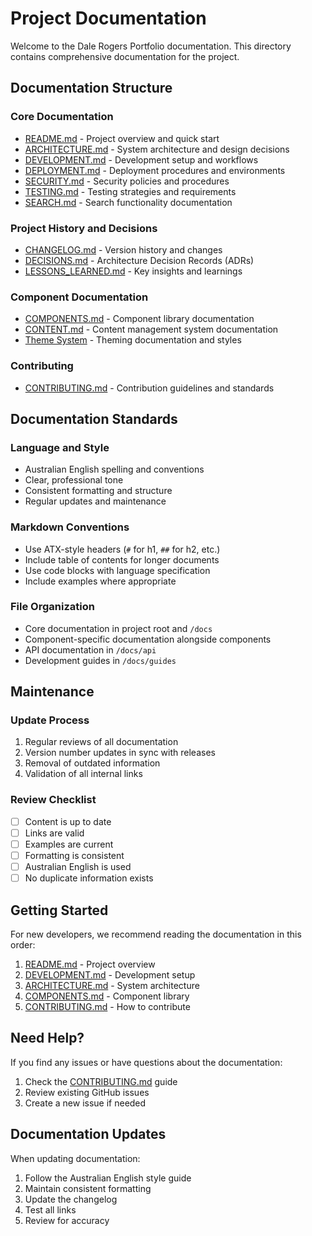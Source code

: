 # Project Documentation

Welcome to the Dale Rogers Portfolio documentation. This directory contains comprehensive documentation for the project.

## Documentation Structure

### Core Documentation

- [README.md](../README.md) - Project overview and quick start
- [ARCHITECTURE.md](../ARCHITECTURE.md) - System architecture and design decisions
- [DEVELOPMENT.md](../DEVELOPMENT.md) - Development setup and workflows
- [DEPLOYMENT.md](./DEPLOYMENT.md) - Deployment procedures and environments
- [SECURITY.md](./SECURITY.md) - Security policies and procedures
- [TESTING.md](./TESTING.md) - Testing strategies and requirements
- [SEARCH.md](./SEARCH.md) - Search functionality documentation

### Project History and Decisions

- [CHANGELOG.md](./CHANGELOG.md) - Version history and changes
- [DECISIONS.md](./DECISIONS.md) - Architecture Decision Records (ADRs)
- [LESSONS_LEARNED.md](./LESSONS_LEARNED.md) - Key insights and learnings

### Component Documentation

- [COMPONENTS.md](./COMPONENTS.md) - Component library documentation
- [CONTENT.md](./CONTENT.md) - Content management system documentation
- [Theme System](../src/styles/THEME.md) - Theming documentation and styles

### Contributing

- [CONTRIBUTING.md](./CONTRIBUTING.md) - Contribution guidelines and standards

## Documentation Standards

### Language and Style

- Australian English spelling and conventions
- Clear, professional tone
- Consistent formatting and structure
- Regular updates and maintenance

### Markdown Conventions

- Use ATX-style headers (`#` for h1, `##` for h2, etc.)
- Include table of contents for longer documents
- Use code blocks with language specification
- Include examples where appropriate

### File Organization

- Core documentation in project root and `/docs`
- Component-specific documentation alongside components
- API documentation in `/docs/api`
- Development guides in `/docs/guides`

## Maintenance

### Update Process

1. Regular reviews of all documentation
2. Version number updates in sync with releases
3. Removal of outdated information
4. Validation of all internal links

### Review Checklist

- [ ] Content is up to date
- [ ] Links are valid
- [ ] Examples are current
- [ ] Formatting is consistent
- [ ] Australian English is used
- [ ] No duplicate information exists

## Getting Started

For new developers, we recommend reading the documentation in this order:

1. [README.md](../README.md) - Project overview
2. [DEVELOPMENT.md](../DEVELOPMENT.md) - Development setup
3. [ARCHITECTURE.md](../ARCHITECTURE.md) - System architecture
4. [COMPONENTS.md](./COMPONENTS.md) - Component library
5. [CONTRIBUTING.md](./CONTRIBUTING.md) - How to contribute

## Need Help?

If you find any issues or have questions about the documentation:

1. Check the [CONTRIBUTING.md](./CONTRIBUTING.md) guide
2. Review existing GitHub issues
3. Create a new issue if needed

## Documentation Updates

When updating documentation:

1. Follow the Australian English style guide
2. Maintain consistent formatting
3. Update the changelog
4. Test all links
5. Review for accuracy
